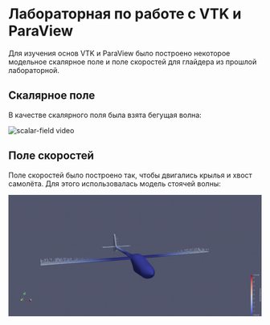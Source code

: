 # Лабораторная по работе с VTK и ParaView

Для изучения основ VTK и ParaView было построено некоторое модельное скалярное поле и поле скоростей для глайдера из прошлой лабораторной.

## Скалярное поле

В качестве скалярного поля была взята бегущая волна:

![scalar-field video](https://github.com/Vioma-tech/miniscience-4th-term/blob/main/02_vtk_lab/movies/plane-scalar-field.gif)

## Поле скоростей

Поле скоростей было построено так, чтобы двигались крылья и хвост самолёта. Для этого использовалась модель стоячей волны:

![scalar-field video](https://github.com/Vioma-tech/miniscience-4th-term/blob/main/02_vtk_lab/movies/plane-vel-field.gif)


